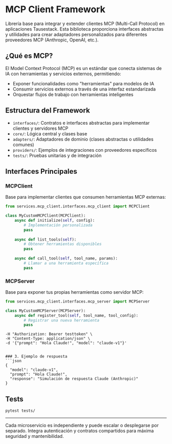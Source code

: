 # MCP Client Framework

Librería base para integrar y extender clientes MCP (Multi-Call Protocol) en aplicaciones Tausestack. Esta biblioteca proporciona interfaces abstractas y utilidades para crear adaptadores personalizados para diferentes proveedores MCP (Anthropic, OpenAI, etc.).

## ¿Qué es MCP?

El Model Context Protocol (MCP) es un estándar que conecta sistemas de IA con herramientas y servicios externos, permitiendo:

- Exponer funcionalidades como "herramientas" para modelos de IA
- Consumir servicios externos a través de una interfaz estandarizada
- Orquestar flujos de trabajo con herramientas inteligentes

## Estructura del Framework

- `interfaces/`: Contratos e interfaces abstractas para implementar clientes y servidores MCP
- `core/`: Lógica central y clases base
- `adapters/`: Adaptadores de dominio (clases abstractas o utilidades comunes)
- `providers/`: Ejemplos de integraciones con proveedores específicos
- `tests/`: Pruebas unitarias y de integración

## Interfaces Principales

### MCPClient

Base para implementar clientes que consumen herramientas MCP externas:

```python
from services.mcp_client.interfaces.mcp_client import MCPClient

class MyCustomMCPClient(MCPClient):
    async def initialize(self, config):
        # Implementación personalizada
        pass
        
    async def list_tools(self):
        # Obtener herramientas disponibles
        pass
        
    async def call_tool(self, tool_name, params):
        # Llamar a una herramienta específica
        pass
```

### MCPServer

Base para exponer tus propias herramientas como servidor MCP:

```python
from services.mcp_client.interfaces.mcp_server import MCPServer

class MyCustomMCPServer(MCPServer):
    async def register_tool(self, tool_name, tool_config):
        # Registrar una nueva herramienta
        pass
```
    -H "Authorization: Bearer testtoken" \
    -H "Content-Type: application/json" \
    -d '{"prompt": "Hola Claude!", "model": "claude-v1"}'
```

### 3. Ejemplo de respuesta
```json
{
  "model": "claude-v1",
  "prompt": "Hola Claude!",
  "response": "Simulación de respuesta Claude (Anthropic)"
}
```

## Tests
```bash
pytest tests/
```

---

Cada microservicio es independiente y puede escalar o desplegarse por separado. Integra autenticación y contratos compartidos para máxima seguridad y mantenibilidad.
